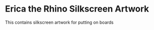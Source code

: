 Erica the Rhino Silkscreen Artwork
==================================

This contains silkscreen artwork for putting on boards